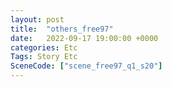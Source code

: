 ```yaml
---
layout: post
title:  "others_free97"
date:   2022-09-17 19:00:00 +0000
categories: Etc
Tags: Story Etc
SceneCode: ["scene_free97_q1_s20"]
---
```

